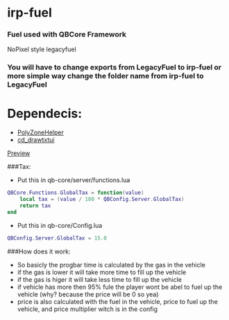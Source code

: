 # irp-fuel
### Fuel used with QBCore Framework
NoPixel style legacyfuel
### You will have to change exports from LegacyFuel to irp-fuel or more simple way change the folder name from irp-fuel to LegacyFuel
# Dependecis:
- [PolyZoneHelper](https://github.com/bashenga/polyzonehelper)
- [cd_drawtxtui](https://github.com/ImpulseFPS/cd_drawtextui)


[Preview](https://imgur.com/a/zapOyHT)

###Tax:
- Put this in qb-core/server/functions.lua
```lua
QBCore.Functions.GlobalTax = function(value)
	local tax = (value / 100 * QBConfig.Server.GlobalTax)
	return tax
end
```
- Put this in qb-core/Config.lua
```lua
QBConfig.Server.GlobalTax = 15.0
```

###How does it work:
- So basicly the progbar time is calculated by the gas in the vehicle
- if the gas is lower it will take more time to fill up the vehicle
- if the gas is higer it will take less time to fill up the vehicle
- if vehicle has more then 95% fule the player wont be abel to fuel up the vehicle (why? because the price will be 0 so yea)
- price is also calculated with the fuel in the vehicle, price to fuel up the vehicle, and price multiplier witch is in the config
